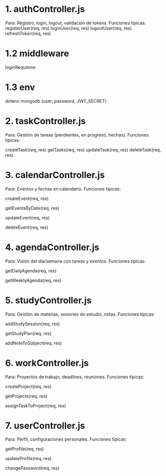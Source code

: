 # 1. authController.js
Para: Registro, login, logout, validación de tokens.
Funciones típicas:
registerUser(req, res)
loginUser(req, res)
logoutUser(req, res)
refreshToken(req, res)

# 1.2 middleware
loginRequieme
# 1.3 env
dotenv
mongodb (user, password, JWT_SECRET)

# 2. taskController.js
Para: Gestión de tareas (pendientes, en progreso, hechas).
Funciones típicas:

createTask(req, res)
getTasks(req, res)
updateTask(req, res)
deleteTask(req, res)

# 3. calendarController.js
Para: Eventos y fechas en calendario.
Funciones típicas:

createEvent(req, res)

getEventsByDate(req, res)

updateEvent(req, res)

deleteEvent(req, res)

# 4. agendaController.js
Para: Visión del día/semana con tareas y eventos.
Funciones típicas:

getDailyAgenda(req, res)

getWeeklyAgenda(req, res)

# 5. studyController.js
Para: Gestión de materias, sesiones de estudio, notas.
Funciones típicas:

addStudySession(req, res)

getStudyPlan(req, res)

addNoteToSubject(req, res)

# 6. workController.js
Para: Proyectos de trabajo, deadlines, reuniones.
Funciones típicas:

createProject(req, res)

getProjects(req, res)

assignTaskToProject(req, res)

# 7. userController.js
Para: Perfil, configuraciones personales.
Funciones típicas:

getProfile(req, res)

updateProfile(req, res)

changePassword(req, res)